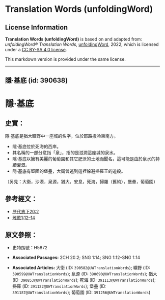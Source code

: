 # Translation Words (unfoldingWord)

## License Information

**Translation Words (unfoldingWord)** is based on and adapted from: _unfoldingWord® Translation Words_, [unfoldingWord](https://unfoldingword.org/utw), 2022, which is licensed under a [CC BY-SA 4.0 license](https://creativecommons.org/licenses/by-sa/4.0/legalcode.en).

This markdown version is provided under the same license.



--------------------------------

## 隱·基底 (id: 390638)

隱·基底
====

史實：
---

隱·基底是猶大曠野中一座城的名字，位於耶路撒冷東南方。

* 隱·基底位於死海的西岸。
* 其名稱的一部分意指「泉」，指的是滋潤這座城的泉水。
* 隱·基底以擁有美麗的葡萄園和其它肥沃的土地而聞名，這可能是由於泉水的持續灌溉。
* 隱·基底有堅固的堡壘，大衛曾逃到這裡躲避掃羅王的追殺。

（另見：大衛，沙漠，泉源，猶大，安息，死海，掃羅（舊約），堡壘，葡萄園）

參考經文：
-----

* [歷代志下20:2](https://ref.ly/2Chr20:2)
* [雅歌1:12–14](https://ref.ly/Song1:12-Song1:14)

原文參照：
-----

* 史特朗號：H5872

* **Associated Passages:** 2CH 20:2; SNG 1:14; SNG 1:12–SNG 1:14
* **Associated Articles:** 大衛 (ID: `390582@UWTranslationWords`); 曠野 (ID: `390599@UWTranslationWords`); 泉源 (ID: `390690@UWTranslationWords`); 猶大 (ID: `390853@UWTranslationWords`); 死海 (ID: `391113@UWTranslationWords`); 掃羅 (ID: `391122@UWTranslationWords`); 堡壘 (ID: `391187@UWTranslationWords`); 葡萄園 (ID: `391256@UWTranslationWords`)

